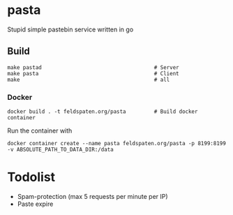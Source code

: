 # pasta

Stupid simple pastebin service written in go

## Build

    make pastad                                    # Server
    make pasta                                     # Client
    make                                           # all

### Docker

    docker build . -t feldspaten.org/pasta         # Build docker container

Run the container with

    docker container create --name pasta feldspaten.org/pasta -p 8199:8199 -v ABSOLUTE_PATH_TO_DATA_DIR:/data

# Todolist

* Spam-protection (max 5 requests per minute per IP)
* Paste expire
